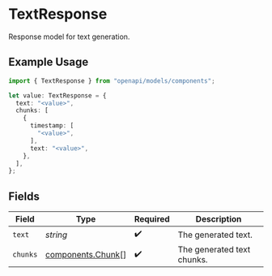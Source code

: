 # TextResponse

Response model for text generation.

## Example Usage

```typescript
import { TextResponse } from "openapi/models/components";

let value: TextResponse = {
  text: "<value>",
  chunks: [
    {
      timestamp: [
        "<value>",
      ],
      text: "<value>",
    },
  ],
};
```

## Fields

| Field                                                  | Type                                                   | Required                                               | Description                                            |
| ------------------------------------------------------ | ------------------------------------------------------ | ------------------------------------------------------ | ------------------------------------------------------ |
| `text`                                                 | *string*                                               | :heavy_check_mark:                                     | The generated text.                                    |
| `chunks`                                               | [components.Chunk](../../models/components/chunk.md)[] | :heavy_check_mark:                                     | The generated text chunks.                             |